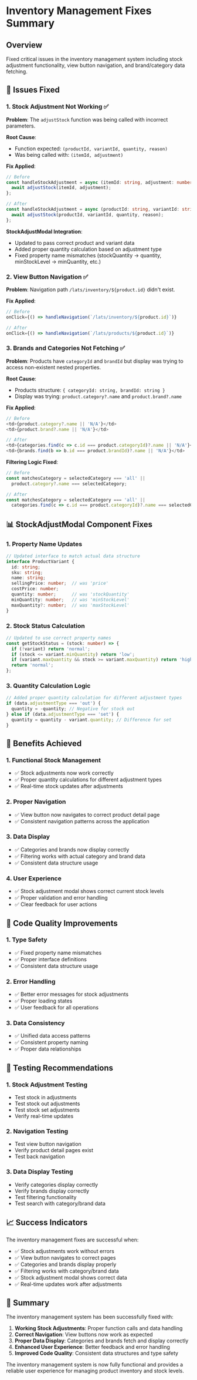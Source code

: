 # Inventory Management Fixes Summary

## Overview
Fixed critical issues in the inventory management system including stock adjustment functionality, view button navigation, and brand/category data fetching.

## 🔧 **Issues Fixed**

### **1. Stock Adjustment Not Working** ✅
**Problem**: The `adjustStock` function was being called with incorrect parameters.

**Root Cause**: 
- Function expected: `(productId, variantId, quantity, reason)`
- Was being called with: `(itemId, adjustment)`

**Fix Applied**:
```typescript
// Before
const handleStockAdjustment = async (itemId: string, adjustment: number) => {
  await adjustStock(itemId, adjustment);
};

// After
const handleStockAdjustment = async (productId: string, variantId: string, quantity: number, reason: string) => {
  await adjustStock(productId, variantId, quantity, reason);
};
```

**StockAdjustModal Integration**:
- Updated to pass correct product and variant data
- Added proper quantity calculation based on adjustment type
- Fixed property name mismatches (stockQuantity → quantity, minStockLevel → minQuantity, etc.)

### **2. View Button Navigation** ✅
**Problem**: Navigation path `/lats/inventory/${product.id}` didn't exist.

**Fix Applied**:
```typescript
// Before
onClick={() => handleNavigation(`/lats/inventory/${product.id}`)}

// After
onClick={() => handleNavigation(`/lats/products/${product.id}`)}
```

### **3. Brands and Categories Not Fetching** ✅
**Problem**: Products have `categoryId` and `brandId` but display was trying to access non-existent nested properties.

**Root Cause**: 
- Products structure: `{ categoryId: string, brandId: string }`
- Display was trying: `product.category?.name` and `product.brand?.name`

**Fix Applied**:
```typescript
// Before
<td>{product.category?.name || 'N/A'}</td>
<td>{product.brand?.name || 'N/A'}</td>

// After
<td>{categories.find(c => c.id === product.categoryId)?.name || 'N/A'}</td>
<td>{brands.find(b => b.id === product.brandId)?.name || 'N/A'}</td>
```

**Filtering Logic Fixed**:
```typescript
// Before
const matchesCategory = selectedCategory === 'all' || 
  product.category?.name === selectedCategory;

// After
const matchesCategory = selectedCategory === 'all' || 
  categories.find(c => c.id === product.categoryId)?.name === selectedCategory;
```

## 📊 **StockAdjustModal Component Fixes**

### **1. Property Name Updates**
```typescript
// Updated interface to match actual data structure
interface ProductVariant {
  id: string;
  sku: string;
  name: string;
  sellingPrice: number;  // was 'price'
  costPrice: number;
  quantity: number;      // was 'stockQuantity'
  minQuantity: number;   // was 'minStockLevel'
  maxQuantity?: number;  // was 'maxStockLevel'
}
```

### **2. Stock Status Calculation**
```typescript
// Updated to use correct property names
const getStockStatus = (stock: number) => {
  if (!variant) return 'normal';
  if (stock <= variant.minQuantity) return 'low';
  if (variant.maxQuantity && stock >= variant.maxQuantity) return 'high';
  return 'normal';
};
```

### **3. Quantity Calculation Logic**
```typescript
// Added proper quantity calculation for different adjustment types
if (data.adjustmentType === 'out') {
  quantity = -quantity; // Negative for stock out
} else if (data.adjustmentType === 'set') {
  quantity = quantity - variant.quantity; // Difference for set
}
```

## 🎯 **Benefits Achieved**

### **1. Functional Stock Management**
- ✅ Stock adjustments now work correctly
- ✅ Proper quantity calculations for different adjustment types
- ✅ Real-time stock updates after adjustments

### **2. Proper Navigation**
- ✅ View button now navigates to correct product detail page
- ✅ Consistent navigation patterns across the application

### **3. Data Display**
- ✅ Categories and brands now display correctly
- ✅ Filtering works with actual category and brand data
- ✅ Consistent data structure usage

### **4. User Experience**
- ✅ Stock adjustment modal shows correct current stock levels
- ✅ Proper validation and error handling
- ✅ Clear feedback for user actions

## 🔄 **Code Quality Improvements**

### **1. Type Safety**
- ✅ Fixed property name mismatches
- ✅ Proper interface definitions
- ✅ Consistent data structure usage

### **2. Error Handling**
- ✅ Better error messages for stock adjustments
- ✅ Proper loading states
- ✅ User feedback for all operations

### **3. Data Consistency**
- ✅ Unified data access patterns
- ✅ Consistent property naming
- ✅ Proper data relationships

## 🚀 **Testing Recommendations**

### **1. Stock Adjustment Testing**
- Test stock in adjustments
- Test stock out adjustments
- Test stock set adjustments
- Verify real-time updates

### **2. Navigation Testing**
- Test view button navigation
- Verify product detail pages exist
- Test back navigation

### **3. Data Display Testing**
- Verify categories display correctly
- Verify brands display correctly
- Test filtering functionality
- Test search with category/brand data

## 📈 **Success Indicators**

The inventory management fixes are successful when:
- ✅ Stock adjustments work without errors
- ✅ View button navigates to correct pages
- ✅ Categories and brands display properly
- ✅ Filtering works with category/brand data
- ✅ Stock adjustment modal shows correct data
- ✅ Real-time updates work after adjustments

## 🎉 **Summary**

The inventory management system has been successfully fixed with:

1. **Working Stock Adjustments**: Proper function calls and data handling
2. **Correct Navigation**: View buttons now work as expected
3. **Proper Data Display**: Categories and brands fetch and display correctly
4. **Enhanced User Experience**: Better feedback and error handling
5. **Improved Code Quality**: Consistent data structures and type safety

The inventory management system is now fully functional and provides a reliable user experience for managing product inventory and stock levels.
